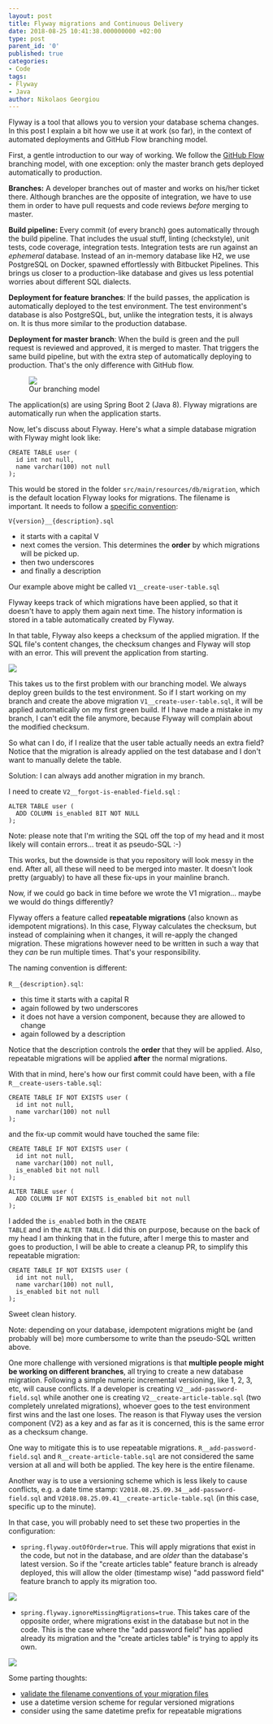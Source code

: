 ```yaml
---
layout: post
title: Flyway migrations and Continuous Delivery
date: 2018-08-25 10:41:38.000000000 +02:00
type: post
parent_id: '0'
published: true
categories:
- Code
tags:
- Flyway
- Java
author: Nikolaos Georgiou
---
```


Flyway is a tool that allows you to version your database schema changes. In this post I explain a bit how we use it at work (so far), in the context of automated deployments and GitHub Flow branching model.

<!--more-->

First, a gentle introduction to our way of working. We follow the <a href="https://guides.github.com/introduction/flow/">GitHub Flow</a> branching model, with one exception: only the master branch gets deployed automatically to production.

<strong>Branches:</strong> A developer branches out of master and works on his/her ticket there. Although branches are the opposite of integration, we have to use them in order to have pull requests and code reviews <em>before</em> merging to master.

<strong>Build pipeline:</strong> Every commit (of every branch) goes automatically through the build pipeline. That includes the usual stuff, linting (checkstyle), unit tests, code coverage, integration tests. Integration tests are run against an <em>ephemeral</em> database. Instead of an in-memory database like H2, we use PostgreSQL on Docker, spawned effortlessly with Bitbucket Pipelines. This brings us closer to a production-like database and gives us less potential worries about different SQL dialects.

<strong>Deployment for feature branches</strong>: If the build passes, the application is automatically deployed to the test environment. The test environment's database is also PostgreSQL, but, unlike the integration tests, it is always on. It is thus more similar to the production database.

<strong>Deployment for master branch</strong>: When the build is green and the pull request is reviewed and approved, it is merged to master. That triggers the same build pipeline, but with the extra step of automatically deploying to production. That's the only difference with GitHub flow.

<figure><img src="{{ site.baseurl }}/assets/2018/branching-model.jpg" /><figcaption>Our branching model</figcaption></figure>

The application(s) are using Spring Boot 2 (Java 8). Flyway migrations are automatically run when the application starts.

Now, let's discuss about Flyway. Here's what a simple database migration with Flyway might look like:

```
CREATE TABLE user (
  id int not null,
  name varchar(100) not null
);
```

This would be stored in the folder <code>src/main/resources/db/migration</code>, which is the default location Flyway looks for migrations. The filename is important. It needs to follow a <a href="https://flywaydb.org/documentation/migrations#naming">specific convention</a>:

<code>V{version}__{description}.sql</code>
<ul>
<li>it starts with a capital V</li>
<li>next comes the version. This determines the <strong>order</strong> by which migrations will be picked up.</li>
<li>then two underscores</li>
<li>and finally a description</li>
</ul>

Our example above might be called <code>V1__create-user-table.sql</code>

Flyway keeps track of which migrations have been applied, so that it doesn't have to apply them again next time. The history information is stored in a table automatically created by Flyway.

In that table, Flyway also keeps a checksum of the applied migration. If the SQL file's content changes, the checksum changes and Flyway will stop with an error. This will prevent the application from starting.

<img src="{{ site.baseurl }}/assets/2018/if-flyway-cant-apply-your-migrations-youre-gonna-have-a-bad-time.jpg" />

This takes us to the first problem with our branching model. We always deploy green builds to the test environment. So if I start working on my branch and create the above migration <code>V1__create-user-table.sql</code>, it will be applied automatically on my first green build. If I have made a mistake in my branch, I can't edit the file anymore, because Flyway will complain about the modified checksum.

So what can I do, if I realize that the user table actually needs an extra field? Notice that the migration is already applied on the test database and I don't want to manually delete the table.

Solution: I can always add another migration in my branch.

I need to create <code>V2__forgot-is-enabled-field.sql</code> :

```
ALTER TABLE user (
  ADD COLUMN is_enabled BIT NOT NULL
);
```

Note: please note that I'm writing the SQL off the top of my head and it most likely will contain errors... treat it as pseudo-SQL :-)

This works, but the downside is that you repository will look messy in the end. After all, all these will need to be merged into master. It doesn't look pretty (arguably) to have all these fix-ups in your mainline branch.

Now, if we could go back in time before we wrote the V1 migration... maybe we would do things differently?

Flyway offers a feature called <strong>repeatable migrations</strong> (also known as idempotent migrations). In this case, Flyway calculates the checksum, but instead of complaining when it changes, it will re-apply the changed migration. These migrations however need to be written in such a way that they <em>can</em> be run multiple times. That's your responsibility.

The naming convention is different:

<code>R__{description}.sql</code>:
<ul>
<li>this time it starts with a capital R</li>
<li>again followed by two underscores</li>
<li>it does not have a version component, because they are allowed to change</li>
<li>again followed by a description</li>
</ul>

Notice that the description controls the <strong>order</strong> that they will be applied. Also, repeatable migrations will be applied <strong>after</strong> the normal migrations.

With that in mind, here's how our first commit could have been, with a file <code>R__create-users-table.sql</code>:

```
CREATE TABLE IF NOT EXISTS user (
  id int not null,
  name varchar(100) not null
);
```

and the fix-up commit would have touched the same file:

```
CREATE TABLE IF NOT EXISTS user (
  id int not null,
  name varchar(100) not null,
  is_enabled bit not null
);

ALTER TABLE user (
  ADD COLUMN IF NOT EXISTS is_enabled bit not null
);
```

I added the <code>is_enabled</code> both in the <code>CREATE TABLE</code> and in the <code>ALTER TABLE</code>. I did this on purpose, because on the back of my head I am thinking that in the future, after I merge this to master and goes to production, I will be able to create a cleanup PR, to simplify this repeatable migration:

```
CREATE TABLE IF NOT EXISTS user (
  id int not null,
  name varchar(100) not null,
  is_enabled bit not null
);
```

Sweet clean history.

Note: depending on your database, idempotent migrations might be (and probably will be) more cumbersome to write than the pseudo-SQL written above.

One more challenge with versioned migrations is that <strong>multiple people might be working on different branches</strong>, all trying to create a new database migration. Following a simple numeric incremental versioning, like 1, 2, 3, etc, will cause conflicts. If a developer is creating <code>V2__add-password-field.sql</code> while another one is creating <code>V2__create-article-table.sql</code> (two completely unrelated migrations), whoever goes to the test environment first wins and the last one loses. The reason is that Flyway uses the version component (V2) as a key and as far as it is concerned, this is the same error as a checksum change.

One way to mitigate this is to use repeatable migrations. <code>R__add-password-field.sql</code> and <code>R__create-article-table.sql</code> are not considered the same version at all and will both be applied. The key here is the entire filename.

Another way is to use a versioning scheme which is less likely to cause conflicts, e.g. a date time stamp: <code>V2018.08.25.09.34__add-password-field.sql</code> and <code>V2018.08.25.09.41__create-article-table.sql</code> (in this case, specific up to the minute).

In that case, you will probably need to set these two properties in the configuration:
<ul>
<li><code>spring.flyway.outOfOrder=true</code>. This will apply migrations that exist in the code, but not in the database, and are <em>older</em> than the database's latest version. So if the "create articles table" feature branch is already deployed, this will allow the older (timestamp wise) "add password field" feature branch to apply its migration too.</li>
</ul>

<img src="{{ site.baseurl }}/assets/2018/flyway-out-of-order.jpg" />
<ul>
<li><code>spring.flyway.ignoreMissingMigrations=true</code>. This takes care of the opposite order, where migrations exist in the database but not in the code. This is the case where the "add password field" has applied already its migration and the "create articles table" is trying to apply its own.</li>
</ul>

<img src="{{ site.baseurl }}/assets/2018/flyway-ignore-missing-migrations.jpg" />

Some parting thoughts:
<ul>
<li><a href="{{ site.baseurl }}/2017/04/17/validate-filename-conventions-with-maven-enforcer-plugin.html">validate the filename conventions of your migration files</a></li>
<li>use a datetime version scheme for regular versioned migrations</li>
<li>consider using the same datetime prefix for repeatable migrations</li>
</ul>
